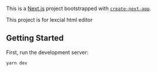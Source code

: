 This is a [Next.js](https://nextjs.org/) project bootstrapped with [`create-next-app`](https://github.com/vercel/next.js/tree/canary/packages/create-next-app).

This project is for lexcial html editor

## Getting Started

First, run the development server:

```bash
yarn dev
```
